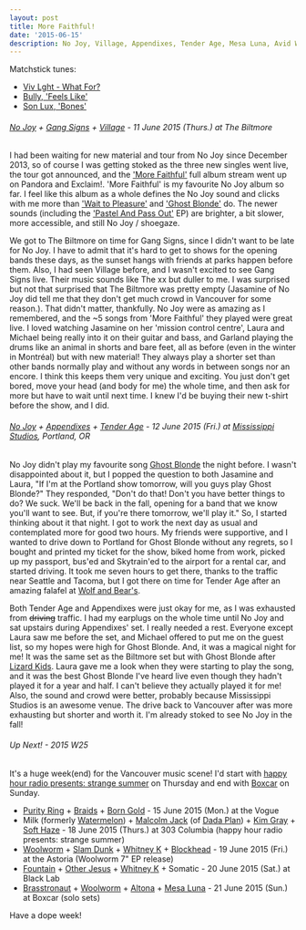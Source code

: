 ```yaml
---
layout: post
title: More Faithful!
date: '2015-06-15'
description: No Joy, Village, Appendixes, Tender Age, Mesa Luna, Avid Walker, nbd label, nbdlabel, nbd, Milk, Malcolm Jack, Woolworm, Fountain, Altona, Bully, Son Lux
---
```

<p class="list-description">Matchstick tunes:</p>

  * [Viv Lght - What For?](https://soundcloud.com/vivlght/what-for)
  * [Bully, 'Feels Like'](http://www.npr.org/2015/06/14/413460380/first-listen-bully-feels-like)
  * [Son Lux, 'Bones'](http://www.npr.org/2015/06/14/412907622/first-listen-son-lux-bones)

###### [No Joy](https://soundcloud.com/mexicansummer/no-joy-hollywood-teeth) + [Gang Signs](https://gangxsigns.bandcamp.com/) + [Village](http://villagevillage.bandcamp.com/track/stranger-thoughts-2) - 11 June 2015 (Thurs.) at The Biltmore

I had been waiting for new material and tour from No Joy since December 2013, so of course I was getting stoked as the three new singles went live, the tour got announced, and the ['More Faithful'](https://open.spotify.com/album/7flLkHJhOpoYh8nuDve4RU) full album stream went up on Pandora and Exclaim!. 'More Faithful' is my favourite No Joy album so far. I feel like this album as a whole defines the No Joy sound and clicks with me more than ['Wait to Pleasure'](https://open.spotify.com/album/4hx78xxPOHBOpW04ruijFl) and ['Ghost Blonde'](https://open.spotify.com/album/4ggOmL8tAfuDxSt2LlvbGo) do. The newer sounds (including the ['Pastel And Pass Out'](https://open.spotify.com/album/0Qx3EQRNP5o95ZD4ZRLUof) EP) are brighter, a bit slower, more accessible, and still No Joy / shoegaze.

We got to The Biltmore on time for Gang Signs, since I didn't want to be late for No Joy. I have to admit that it's hard to get to shows for the opening bands these days, as the sunset hangs with friends at parks happen before them. Also, I had seen Village before, and I wasn't excited to see Gang Signs live. Their music sounds like The xx but duller to me. I was surprised but not that surprised that The Biltmore was pretty empty (Jasamine of No Joy did tell me that they don't get much crowd in Vancouver for some reason.). That didn't matter, thankfully. No Joy were as amazing as I remembered, and the ~5 songs from 'More Faithful' they played were great live. I loved watching Jasamine on her 'mission control centre', Laura and Michael being really into it on their guitar and bass, and Garland playing the drums like an animal in shorts and bare feet, all as before (even in the winter in Montréal) but with new material! They always play a shorter set than other bands normally play and without any words in between songs nor an encore. I think this keeps them very unique and exciting. You just don't get bored, move your head (and body for me) the whole time, and then ask for more but have to wait until next time. I knew I'd be buying their new t-shirt before the show, and I did. <i class="twa twa-lg twa-v"></i>

###### [No Joy](https://www.youtube.com/watch?v=mdkZ0pjS8qc) + [Appendixes](https://appendixes.bandcamp.com/) + [Tender Age](http://tenderage.bandcamp.com/) - 12 June 2015 (Fri.) at [Mississippi Studios](http://www.mississippistudios.com/), Portland, OR

No Joy didn't play my favourite song [Ghost Blonde](https://open.spotify.com/track/4Y1l9FDPBZTrJrNwTncawf) the night before. I wasn't disappointed about it, but I popped the question to both Jasamine and Laura, "If I'm at the Portland show tomorrow, will you guys play Ghost Blonde?" They responded, "Don't do that! Don't you have better things to do? We suck. We'll be back in the fall, opening for a band that we know you'll want to see. But, if you're there tomorrow, we'll play it." So, I started thinking about it that night. I got to work the next day as usual and contemplated more for good two hours. My friends were supportive, and I wanted to drive down to Portland for Ghost Blonde without any regrets, so I bought and printed my ticket for the show, biked home from work, picked up my passport, bus'ed and Skytrain'ed to the airport for a rental car, and started driving. It took me seven hours to get there, thanks to the traffic near Seattle and Tacoma, but I got there on time for Tender Age after an amazing falafel at [Wolf and Bear's](http://www.eatwolfandbears.com/).

Both Tender Age and Appendixes were just okay for me, as I was exhausted from <s>driving</s> traffic. I had my earplugs on the whole time until No Joy and sat upstairs during Appendixes' set. I really needed a rest. Everyone except Laura saw me before the set, and Michael offered to put me on the guest list, so my hopes were high for Ghost Blonde. And, it was a magical night for me! It was the same set as the Biltmore set but with Ghost Blonde after [Lizard Kids](https://open.spotify.com/track/5FggmwB9q0WU6LoCa4Bwpt). Laura gave me a look when they were starting to play the song, and it was the best Ghost Blonde I've heard live even though they hadn't played it for a year and half. I can't believe they actually played it for me! Also, the sound and crowd were better, probably because Mississippi Studios is an awesome venue. The drive back to Vancouver after was more exhausting but shorter and worth it. I'm already stoked to see No Joy in the fall!

###### Up Next! - 2015 W25

<p class="list-description">It's a huge week(end) for the Vancouver music scene! I'd start with <a href="https://www.facebook.com/events/1582348582018642/">happy hour radio presents: strange summer</a> on Thursday and end with <a href="https://www.facebook.com/events/1607197149565800/">Boxcar</a> on Sunday.</p>

  * [Purity Ring](https://www.youtube.com/watch?v=Zr5mtKSbd7M) + [Braids](https://www.youtube.com/watch?v=Wn2UuroTEdE) + [Born Gold](https://borngold.bandcamp.com/) - 15 June 2015 (Mon.) at the Vogue
  * Milk (formerly [Watermelon](https://watermelon.bandcamp.com/)) + [Malcolm Jack](https://malcolmjack.bandcamp.com/) (of [Dada Plan](https://www.youtube.com/watch?v=1mq2FtePogg)) + [Kim Gray](https://kimgray.bandcamp.com/) + [Soft Haze](https://softhaze.bandcamp.com/) - 18 June 2015 (Thurs.) at 303 Columbia (happy hour radio presents: strange summer)
  * [Woolworm](https://woolworm.bandcamp.com/track/useless) + [Slam Dunk](https://slamdunk.bandcamp.com/) + [Whitney K](https://whitneyk.bandcamp.com/) + [Blockhead](https://blockheadvan.bandcamp.com/) - 19 June 2015 (Fri.) at the Astoria (Woolworm 7" EP release)
  * [Fountain](http://fountain.bandcamp.com/track/emerald-dripping-flat) + [Other Jesus](https://otherjesus.bandcamp.com/) + [Whitney K](https://whitneyk.bandcamp.com/) + Somatic - 20 June 2015 (Sat.) at Black Lab
  * [Brasstronaut](http://brasstronaut.bandcamp.com/) + [Woolworm](https://woolworm.bandcamp.com/) + [Altona](https://bigsmokevancouver.bandcamp.com/album/altona) + [Mesa Luna](https://soundcloud.com/mesaluna/waster) - 21 June 2015 (Sun.) at Boxcar (solo sets)

Have a dope week! <i class="twa twa-lg twa-ring"></i><i class="twa twa-lg twa-fountain"></i><i class="twa twa-lg twa-baby-bottle"></i>
